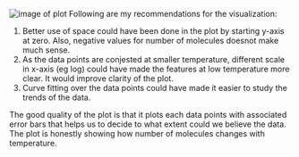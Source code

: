 ![image of plot](https://raw.githubusercontent.com/exalteded/DSPS_ejones/master/HW8/figure%20for%20hw8.png)
Following are my recommendations for the visualization:
1) Better use of space could have been done in the plot by starting y-axis at zero. Also, negative values for number of molecules doesnot make much sense.
2) As the data points are conjested at smaller temperature, different scale in x-axis (eg log) could have made the features at low temperature more clear. It would improve clarity of the plot.
3) Curve fitting over the data points could have made it easier to study the trends of the data.

The good quality of the plot is that it plots each data points with associated error bars that helps us to decide to what extent could we believe the data. The plot is honestly showing how number of molecules changes with temperature.
